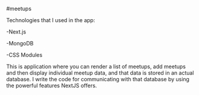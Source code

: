 #meetups

Technologies that I used in the app:

-Next.js

-MongoDB

-CSS Modules

This is application 
where you can render a list of meetups, 
add meetups and then display 
individual meetup data,
and that data is stored in an actual database.
I write the code for communicating
with that database by using the powerful features 
NextJS offers.
